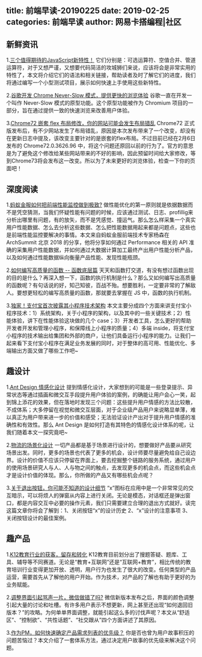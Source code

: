 title: 前端早读-20190225
date: 2019-02-25
categories: 前端早读
author: 网易卡搭编程|社区
---

## 新鲜资讯


1.[三个值得期待的JavaScript新特性！](https://mp.weixin.qq.com/s/aM5vlKkka8GEFSFM222fNg)
它们分别是：可选运算符、空值合并、管道运算符，对于又想严谨，又想要代码简洁的攻城狮们来说，应该将会是非常实用的特性了，本文将介绍它们的语法和相关链接，帮助读者及时了解它们的进度，我们将通过编写一个小型测试项目，展示如何快速上手使用这些新特性。

2.[谷歌开发 Chrome Never-Slow 模式，提供更快的浏览体验](https://www.infoq.cn/article/CdTblsIapKBpF1-UVLjC)
谷歌一直在开发一个叫作 Never-Slow 模式的原型功能。这个原型功能被作为 Chromium 项目的一部分，旨在通过提供一致的快速浏览来改善用户体验。

3.[Chrome72 嵌套 flex 布局修改，你的网站可能会发生布局错乱](https://mp.weixin.qq.com/s/uZ4gDl7SX_gVwMIYgq06lQ)
Chrome72 正式版发布后，有不少网站发生了布局错乱，原因是本次发布带来了一个改变，却没有在更新日志中提及，该改变主要针对的是嵌套的flex布局。不过目前已经在2月6日发布的 Chrome72.0.3626.96 中，将这个问题还原回以前的行为了。官方的意思是为了避免这个修改给某些网站带来的不好的影响，因此预留时间给大家修改，等到Chrome73将会发布这一改变。所以为了未来更好的浏览体验，检查一下你的页面吧！


## 深度阅读

1.[蚂蚁金服如何把前端性能监控做到极致?](https://mp.weixin.qq.com/s/pqFhhb5u6w7gmUutilH5xQ)
做性能优化的第一原则就是依据数据而不是凭空猜测，当我们怀疑性能有问题的时候，应该通过测试、日志、profillig来分析出哪里有问题，有的放矢，而不是凭感觉、撞运气。那么怎么样采集一个真实用户性能数据、怎么去分析这些数据、怎么把性能数据用起来都是问题点，这些也是前端性能监控要解决的事情。本文来自蚂蚁金服前端技术专家杨森在 ArchSummit 北京 2018 的分享，他将分享如何通过 Performance 相关的 API 准确的采集用户性能数据，并如何通过大数据计算加工最终产出用户性能分析产品，以及如何通过性能数据纵向衡量产品性能、发现性能瓶颈。

2.[如何编写高质量的函数 -- 函数底层篇](https://mp.weixin.qq.com/s/ZkdYbDA5phmKxfMA_N6E9w)
天天和函数打交道，有没有想过函数出现的目的是什么？再深入想一下，函数的执行机制是什么？那么又如何编写出高质量的函数呢？有句话说的好，知己知彼，百战不殆。想要胜利，一定要非常的了解敌人。要想更轻松的编写高质量的函数，那就要去掌握在 JS 中，函数的执行机制。

3.[独家！支付宝首次披露其小程序技术架构](https://mp.weixin.qq.com/s/PX7b_qV6tYKnN3ecoz9Ehw)
本文主要分成四个方面来讲支付宝小程序技术：1）系统架构，关于小程序的架构，以及其中的一些关键技术；2）性能体验，讲下在性能体验这块做的几个 case；3）开发者工具，怎么更好的帮助开发者开发和管理小程序，和保障线上小程序的质量；4）多端 inside，将支付宝小程序的技术输出给集团和外部的商户，让他们具备运行小程序的能力。让我们一起来看下支付宝小程序在满足业务发展的同时，对于整体的高可用、性能优化、多端输出方面又做了哪些工作吧~

## 趣设计

1.[Ant Design 情感化设计](https://zhuanlan.zhihu.com/p/55364776)
提到情感化设计，大家想到的可能是一些登录提示、异常状态等通过插画和微交互手段提升用户体验的案例，的确能让用户会心一笑，起到锦上添花的效果，但在落地时发现三个问题：这些提升用户情感的方法比较散，不成体系；大多停留在视觉和微交互层面，对于企业级产品用户来说略显单薄，难以真正为用户带来进一步的价值和感受；无法验证设计产出对于提升用户情感的准确性和有效性。那么 Ant Design 是如何打造有其特色的情感化设计体系的呢，让我们随着本文一探究竟吧~

2.[物流的场景化设计](https://mp.weixin.qq.com/s/6BQ-MvvZ78tugg_24EA5xA)
一切产品都是基于场景进行设计的，想要做好产品要从研究场景出发。同时，更多的场景也代表了更多的机会，设计师要尽量避免给自己设边界。设计的价值不应该只停留在界面上，要去挖掘整个链路的服务系统，通过用户的使用场景研究人与人、人与物之间的触点，去发现更多的机会点，而这些机会点才是设计价值的体现。那么，你所做的产品又有哪些机会点呢？

3.[关于退出按钮，你可能不知道的设计细节](https://mp.weixin.qq.com/s/Q_nxcgb8MvFN5SqN7GldvA)
“x”图标在应用中是一个非常常见的交互暗示，可以将烦人的弹窗从内容上进行关闭。无论是模态，对话框还是弹出窗口，都是内容交互中必要的操作元素，我们只需要建立合理的退出方式就好。读完这篇文章你将会了解到：1、关闭按钮“x”的设计历史 2、“x”设计的注意事项 3、关闭按钮设计的最佳案例。

## 趣产品

1.[K12教育行业的获客，留存和转化](https://mp.weixin.qq.com/s/kSS3x7WFml21K5gR6hZe4Q)
K12教育目前划分出了搜题答疑、题库、工具、辅导等不同赛道。无论是“教育+互联网”还是“互联网+教育”，相比传统的教育培训行业变得更加开放、透明，用户行为也发生了很大的改变。任何类型的产品运营，需要首先从了解他的用户开始。作为技术，对产品的了解也有助于更好的为业务赋能。

2.[调整界面引起骂声一片，微信做错了吗?](http://www.woshipm.com/pd/1969566.html)
微信新版本发布之后，界面的颜色调整引起大量的讨论和吐槽。有许多用户表示不想更新，网上甚至还出现“如何退回旧版本？”的攻略。为何单单界面调整，就能引起这么多的讨伐声呢？本文从“舒适区”、“控制欲”、“共性话题”、“社交跟从”四个方面讲述了其原因。

3.[作为PM，如何快速确定产品需求列表的优先级？](http://www.woshipm.com/pmd/1958795.html)
你是否也曾为用户故事积压的问题苦恼过？本文介绍了一套体系方法，通过决定用户故事的优先级来解决这个问题。
